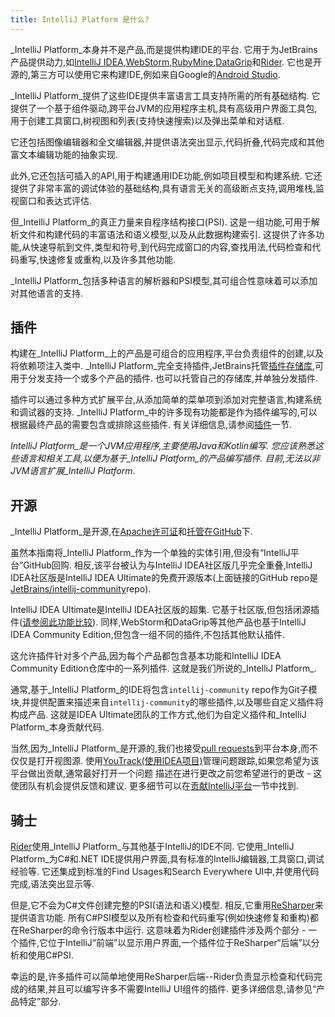 ```yaml
---
title: IntelliJ Platform 是什么?
---
```


_IntelliJ Platform_本身并不是产品,而是提供构建IDE的平台.
它用于为JetBrains产品提供动力,如[IntelliJ IDEA](https://www.jetbrains.com/idea/),[WebStorm](https://www.jetbrains.com/webstorm/),[RubyMine](https://www.jetbrains.com/ruby/),[DataGrip](https://www.jetbrains.com/datagrip/)和[Rider](https://www.jetbrains.com/rider/).
它也是开源的,第三方可以使用它来构建IDE,例如来自Google的[Android Studio](https://developer.android.com/studio/index.html).


_IntelliJ Platform_提供了这些IDE提供丰富语言工具支持所需的所有基础结构.
它提供了一个基于组件驱动,跨平台JVM的应用程序主机,具有高级用户界面工具包,用于创建工具窗口,树视图和列表(支持快速搜索)以及弹出菜单和对话框.


它还包括图像编辑器和全文编辑器,并提供语法突出显示,代码折叠,代码完成和其他富文本编辑功能的抽象实现.


此外,它还包括可插入的API,用于构建通用IDE功能,例如项目模型和构建系统.
它还提供了非常丰富的调试体验的基础结构,具有语言无关的高级断点支持,调用堆栈,监视窗口和表达式评估.


但_IntelliJ Platform_的真正力量来自程序结构接口(PSI).
这是一组功能,可用于解析文件和构建代码的丰富语法和语义模型,以及从此数据构建索引.
这提供了许多功能,从快速导航到文件,类型和符号,到代码完成窗口的内容,查找用法,代码检查和代码重写,快速修复或重构,以及许多其他功能.


_IntelliJ Platform_包括多种语言的解析器和PSI模型,其可组合性意味着可以添加对其他语言的支持.


## 插件


构建在_IntelliJ Platform_上的产品是可组合的应用程序,平台负责组件的创建,以及将依赖项注入类中. 
_IntelliJ Platform_完全支持插件,JetBrains托管[插件存储库](https://plugins.jetbrains.com),可用于分发支持一个或多个产品的插件.
也可以托管自己的存储库,并单独分发插件.


插件可以通过多种方式扩展平台,从添加简单的菜单项到添加对完整语言,构建系统和调试器的支持. 
_IntelliJ Platform_中的许多现有功能都是作为插件编写的,可以根据最终产品的需要包含或排除这些插件.
有关详细信息,请参阅[插件](/basics.md)一节.


_IntelliJ Platform_是一个JVM应用程序,主要使用Java和Kotlin编写.
您应该熟悉这些语言和相关工具,以便为基于_IntelliJ Platform_的产品编写插件.
目前,无法以非JVM语言扩展_IntelliJ Platform_.


## 开源


_IntelliJ Platform_是开源,在[Apache许可证](upsource:///LICENSE.txt)和[托管在GitHub](https://github.com/JetBrains/intellij-community)下.


虽然本指南将_IntelliJ Platform_作为一个单独的实体引用,但没有“IntelliJ平台”GitHub回购.
相反,该平台被认为与IntelliJ IDEA社区版几乎完全重叠,IntelliJ IDEA社区版是IntelliJ IDEA Ultimate的免费开源版本(上面链接的GitHub repo是[JetBrains/intellij-community](https://github.com/JetBrains/intellij-community)repo).


IntelliJ IDEA Ultimate是IntelliJ IDEA社区版的超集.
它基于社区版,但包括闭源插件([请参阅此功能比较](https://www.jetbrains.com/idea/features/editions_comparison_matrix.html)).
同样,WebStorm和DataGrip等其他产品也基于IntelliJ IDEA Community Edition,但包含一组不同的插件,不包括其他默认插件.


这允许插件针对多个产品,因为每个产品都包含基本功能和IntelliJ IDEA Community Edition仓库中的一系列插件.
这就是我们所说的_IntelliJ Platform_.


通常,基于_IntelliJ Platform_的IDE将包含`intellij-community` repo作为Git子模块,并提供配置来描述来自`intellij-community`的哪些插件,以及哪些自定义插件将构成产品.
这就是IDEA Ultimate团队的工作方式,他们为自定义插件和_IntelliJ Platform_本身贡献代码.


当然,因为_IntelliJ Platform_是开源的,我们也接受[pull requests](https://github.com/JetBrains/intellij-community/pulls)到平台本身,而不仅仅是打开视图源.
使用[YouTrack(使用IDEA项目)](https://youtrack.jetbrains.com/issues/IDEA)管理问题跟踪,如果您希望为该平台做出贡献,通常最好打开一个问题
描述在进行更改之前您希望进行的更改 - 这使团队有机会提供反馈和建议.
更多细节可以在[贡献IntelliJ平台](/basics/platform_contributions.md)一节中找到.


## 骑士


[Rider](https://www.jetbrains.com/rider/)使用_IntelliJ Platform_与其他基于IntelliJ的IDE不同.
它使用_IntelliJ Platform_为C#和.NET IDE提供用户界面,具有标准的IntelliJ编辑器,工具窗口,调试经验等.
它还集成到标准的Find Usages和Search Everywhere UI中,并使用代码完成,语法突出显示等.


但是,它不会为C#文件创建完整的PSI(语法和语义)模型.
相反,它重用[ReSharper](https://www.jetbrains.com/resharper/)来提供语言功能.
所有C#PSI模型以及所有检查和代码重写(例如快速修复和重构)都在ReSharper的命令行版本中运行.
这意味着为Rider创建插件涉及两个部分 - 一个插件,它位于IntelliJ“前端”以显示用户界面,一个插件位于ReSharper“后端”以分析和使用C#PSI.


幸运的是,许多插件可以简单地使用ReSharper后端--Rider负责显示检查和代码完成的结果,并且可以编写许多不需要IntelliJ UI组件的插件.
更多详细信息,请参见“产品特定”部分.


